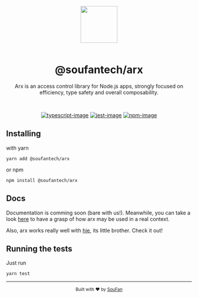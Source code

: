 <div align="center">
  <img src="https://avatars2.githubusercontent.com/u/61063724?s=200&v=4" width="100px">
</div>

<br />

<div align="center">
  <h1>@soufantech/arx</h1>
  <p>Arx is an access control library for Node.js apps, strongly focused on efficiency, type safety and overall composability.</p>
</div>

<br />

<div align="center">

[![typescript-image]][typescript-url] [![jest-image]][jest-url] [![npm-image]][npm-url]

</div>

## Installing

with yarn

```console
yarn add @soufantech/arx
```

or npm

```console
npm install @soufantech/arx
```

## Docs

Documentation is comming soon (bare with us!). Meanwhile, you can take a look [here](src/__tests__/app) to have a grasp of how arx may be used in a real context.

Also, arx works really well with [hie](https://github.com/soufantech/hie), its little brother. Check it out!

## Running the tests

Just run

```console
yarn test
```

---

<div align="center">
  <sub>Built with ❤︎ by <a href="http://soufan.com.br">SouFan</a>
</div>

[typescript-image]: https://img.shields.io/badge/Typescript-294E80.svg?style=for-the-badge&logo=typescript
[typescript-url]: "typescript"

[npm-image]: https://img.shields.io/npm/v/@soufantech/arx.svg?style=for-the-badge&logo=npm
[npm-url]: https://npmjs.org/package/@soufantech/arx "npm"

[jest-image]: https://img.shields.io/badge/tested_with-jest-99424f.svg?style=for-the-badge&logo=jest
[jest-url]: https://github.com/facebook/jest "jest"
